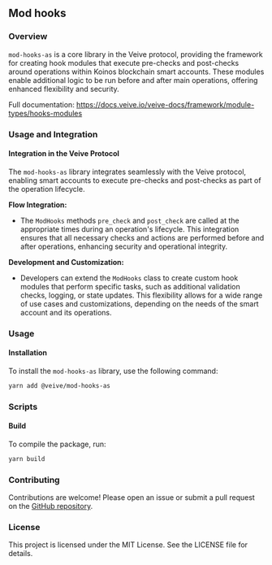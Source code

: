 ## **Mod hooks**

### **Overview**

`mod-hooks-as` is a core library in the Veive protocol, providing the framework for creating hook modules that execute pre-checks and post-checks around operations within Koinos blockchain smart accounts. These modules enable additional logic to be run before and after main operations, offering enhanced flexibility and security.

Full documentation: https://docs.veive.io/veive-docs/framework/module-types/hooks-modules

### **Usage and Integration**

#### **Integration in the Veive Protocol**

The `mod-hooks-as` library integrates seamlessly with the Veive protocol, enabling smart accounts to execute pre-checks and post-checks as part of the operation lifecycle.

**Flow Integration:**
- The `ModHooks` methods `pre_check` and `post_check` are called at the appropriate times during an operation's lifecycle. This integration ensures that all necessary checks and actions are performed before and after operations, enhancing security and operational integrity.

**Development and Customization:**
- Developers can extend the `ModHooks` class to create custom hook modules that perform specific tasks, such as additional validation checks, logging, or state updates. This flexibility allows for a wide range of use cases and customizations, depending on the needs of the smart account and its operations.

### **Usage**

#### **Installation**

To install the `mod-hooks-as` library, use the following command:

```bash
yarn add @veive/mod-hooks-as
```

### **Scripts**

#### **Build**

To compile the package, run:

```bash
yarn build
```

### **Contributing**

Contributions are welcome! Please open an issue or submit a pull request on the [GitHub repository](https://github.com/veiveprotocol/mod-hooks-as).

### **License**

This project is licensed under the MIT License. See the LICENSE file for details.
